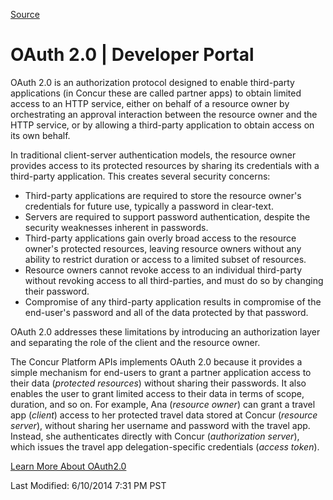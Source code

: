 [Source](https://developer.concur.com/oauth-20 "Permalink to OAuth 2.0 | Developer Portal")

# OAuth 2.0 | Developer Portal

OAuth 2.0 is an authorization protocol designed to enable third-party applications (in Concur these are called partner apps) to obtain limited access to an HTTP service, either on behalf of a resource owner by orchestrating an approval interaction between the resource owner and the HTTP service, or by allowing a third-party application to obtain access on its own behalf.

In traditional client-server authentication models, the resource owner provides access to its protected resources by sharing its credentials with a third-party application. This creates several security concerns:

* Third-party applications are required to store the resource owner's credentials for future use, typically a password in clear-text.
* Servers are required to support password authentication, despite the security weaknesses inherent in passwords.
* Third-party applications gain overly broad access to the resource owner's protected resources, leaving resource owners without any ability to restrict duration or access to a limited subset of resources.
* Resource owners cannot revoke access to an individual third-party without revoking access to all third-parties, and must do so by changing their password.
* Compromise of any third-party application results in compromise of the end-user's password and all of the data protected by that password.

OAuth 2.0 addresses these limitations by introducing an authorization layer and separating the role of the client and the resource owner.

The Concur Platform APIs implements OAuth 2.0 because it provides a simple mechanism for end-users to grant a partner application access to their data (_protected resources_) without sharing their passwords. It also enables the user to grant limited access to their data in terms of scope, duration, and so on. For example, Ana (_resource owner_) can grant a travel app (_client_) access to her protected travel data stored at Concur (_resource server_), without sharing her username and password with the travel app. Instead, she authenticates directly with Concur (_authorization server_), which issues the travel app delegation-specific credentials (_access token_).

[Learn More About OAuth2.0][1]

Last Modified: 6/10/2014 7:31 PM PST

[1]: https://developer.concur.com/node/720
